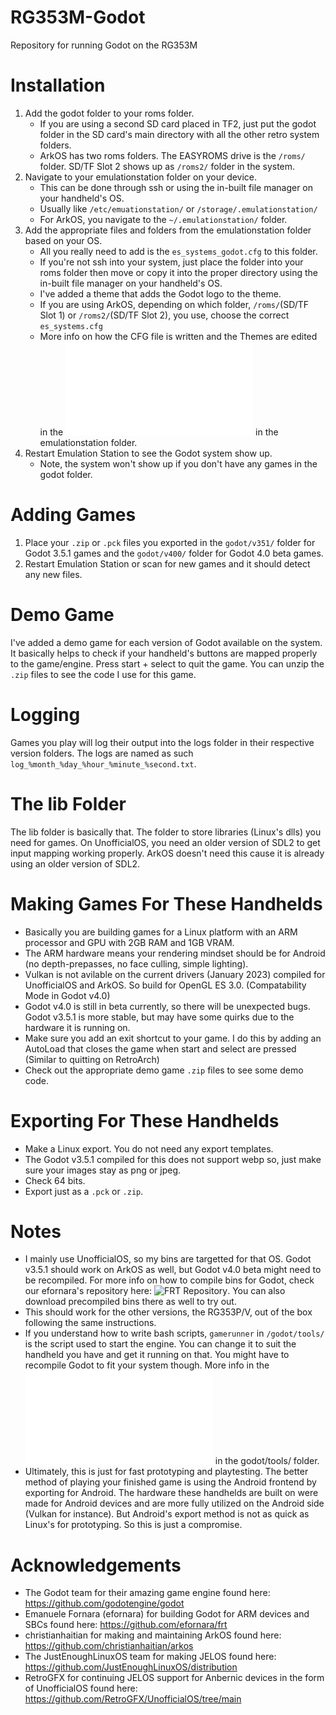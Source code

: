 # RG353M-Godot
Repository for running Godot on the RG353M

# Installation
1. Add the godot folder to your roms folder.
    - If you are using a second SD card placed in TF2, just put the godot folder in the SD card's main directory with all the other retro system folders.
    - ArkOS has two roms folders. The EASYROMS drive is the `/roms/` folder. SD/TF Slot 2 shows up as `/roms2/` folder in the system.
2. Navigate to your emulationstation folder on your device.
    - This can be done through ssh or using the in-built file manager on your handheld's OS.
    - Usually like `/etc/emuationstation/` or `/storage/.emulationstation/`
    - For ArkOS, you navigate to the `~/.emulationstation/` folder.
3. Add the appropriate files and folders from the emulationstation folder based on your OS.
    - All you really need to add is the `es_systems_godot.cfg` to this folder.
    - If you're not ssh into your system, just place the folder into your roms folder then move or copy it into the proper directory using the in-built file manager on your handheld's OS.
    - I've added a theme that adds the Godot logo to the theme.
    - If you are using ArkOS, depending on which folder, `/roms/`(SD/TF Slot 1) or `/roms2/`(SD/TF Slot 2), you use, choose the correct `es_systems.cfg`
    - More info on how the CFG file is written and the Themes are edited in the ![README](/emulationstation/README.md) in the emulationstation folder.
4. Restart Emulation Station to see the Godot system show up.
    - Note, the system won't show up if you don't have any games in the godot folder.

# Adding Games
1. Place your `.zip` or `.pck` files you exported in the `godot/v351/` folder for Godot 3.5.1 games and the `godot/v400/` folder for Godot 4.0 beta games.
2. Restart Emulation Station or scan for new games and it should detect any new files.

# Demo Game
I've added a demo game for each version of Godot available on the system. It basically helps to check if your handheld's buttons are mapped properly to the game/engine. Press start + select to quit the game. You can unzip the `.zip` files to see the code I use for this game.

# Logging
Games you play will log their output into the logs folder in their respective version folders. The logs are named as such `log_%month_%day_%hour_%minute_%second.txt`.

# The lib Folder
The lib folder is basically that. The folder to store libraries (Linux's dlls) you need for games. On UnofficialOS, you need an older version of SDL2 to get input mapping working properly. ArkOS doesn't need this cause it is already using an older version of SDL2.

# Making Games For These Handhelds
  - Basically you are building games for a Linux platform with an ARM processor and GPU with 2GB RAM and 1GB VRAM.
  - The ARM hardware means your rendering mindset should be for Android (no depth-prepasses, no face culling, simple lighting).
  - Vulkan is not avilable on the current drivers (January 2023) compiled for UnofficialOS and ArkOS. So build for OpenGL ES 3.0. (Compatability Mode in Godot v4.0)
  - Godot v4.0 is still in beta currently, so there will be unexpected bugs. Godot v3.5.1 is more stable, but may have some quirks due to the hardware it is running on.
  - Make sure you add an exit shortcut to your game. I do this by adding an AutoLoad that closes the game when start and select are pressed (Similar to quitting on RetroArch)
  - Check out the appropriate demo game `.zip` files to see some demo code.

# Exporting For These Handhelds
  - Make a Linux export. You do not need any export templates.
  - The Godot v3.5.1 compiled for this does not support webp so, just make sure your images stay as png or jpeg.
  - Check 64 bits.
  - Export just as a `.pck` or `.zip`.

# Notes
  - I mainly use UnofficialOS, so my bins are targetted for that OS. Godot v3.5.1 should work on ArkOS as well, but Godot v4.0 beta might need to be recompiled. For more info on how to compile bins for Godot, check our efornara's repository here: ![FRT Repository](https://github.com/efornara/frt). You can also download precompiled bins there as well to try out.
  - This should work for the other versions, the RG353P/V, out of the box following the same instructions.
  - If you understand how to write bash scripts, `gamerunner` in `/godot/tools/` is the script used to start the engine. You can change it to suit the handheld you have and get it running on that. You might have to recompile Godot to fit your system though. More info in the ![README](/godot/tools/README.md) in the godot/tools/ folder.
  - Ultimately, this is just for fast prototyping and playtesting. The better method of playing your finished game is using the Android frontend by exporting for Android. The hardware these handhelds are built on were made for Android devices and are more fully utilized on the Android side (Vulkan for instance). But Android's export method is not as quick as Linux's for prototyping. So this is just a compromise.
  
# Acknowledgements
  - The Godot team for their amazing game engine found here: https://github.com/godotengine/godot
  - Emanuele Fornara (efornara) for building Godot for ARM devices and SBCs found here: https://github.com/efornara/frt
  - christianhaitian for making and maintaining ArkOS found here: https://github.com/christianhaitian/arkos
  - The JustEnoughLinuxOS team for making JELOS found here: https://github.com/JustEnoughLinuxOS/distribution
  - RetroGFX for continuing JELOS support for Anbernic devices in the form of UnofficialOS found here: https://github.com/RetroGFX/UnofficialOS/tree/main
  
